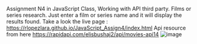 Assignment N4 in JavaScript Class, Working with API third party.
Films or series research. Just enter a film or series name and it will display the results found.
Take a look the live page : https://rlopezlara.github.io/JavaScript_Assign4/index.html
Api resource from here https://rapidapi.com/elisbushaj2/api/movies-api14
![image](https://github.com/rlopezlara/JavaScript_Assign4/assets/134024353/651e5309-549a-40af-ab5c-1d68c9351c73)
